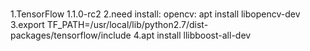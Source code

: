 #
1.TensorFlow 1.1.0-rc2
2.need install: opencv: apt install libopencv-dev 
3.export TF_PATH=/usr/local/lib/python2.7/dist-packages/tensorflow/include
4.apt install llibboost-all-dev


